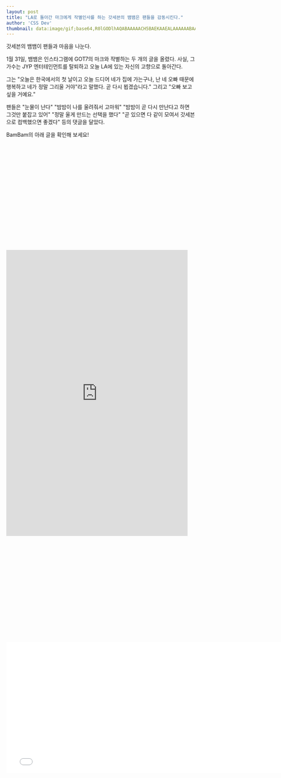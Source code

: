 ```yaml
---
layout: post
title: "LA로 돌아간 마크에게 작별인사를 하는 갓세븐의 뱀뱀은 팬들을 감동시킨다."
author: 'CSS Dev'
thumbnail: data:image/gif;base64,R0lGODlhAQABAAAAACH5BAEKAAEALAAAAAABAAEAAAICTAEAOw==
---
```



갓세븐의 뱀뱀이 팬들과 마음을 나눈다.

1월 31일, 뱀뱀은 인스타그램에 GOT7의 마크와 작별하는 두 개의 글을 올렸다. 사실, 그 가수는 JYP 엔터테인먼트를 탈퇴하고 오늘 LA에 있는 자신의 고향으로 돌아간다.

그는 "오늘은 한국에서의 첫 날이고 오늘 드디어 네가 집에 가는구나, 난 네 오빠 때문에 행복하고 네가 정말 그리울 거야"라고 말했다. 곧 다시 뵙겠습니다." 그리고 "오빠 보고 싶을 거예요."

팬들은 "눈물이 난다" "밤밤이 나를 울려줘서 고마워" "밤밤이 곧 다시 만난다고 하면 그것만 붙잡고 있어" "정말 울게 만드는 선택을 했다" "곧 있으면 다 같이 모여서 갓세븐으로 컴백했으면 좋겠다" 등의 댓글을 달았다.

BamBam의 아래 글을 확인해 보세요!


<div class="video_wrapper" style="padding-top: 56.25%;">
    <iframe id="twitter-widget-0" scrolling="no" frameborder="0" allowtransparency="true" allowfullscreen="true" class="" style="position: static; visibility: visible; width: 483px; height: 763px; display: block; flex-grow: 1;" title="Twitter Tweet" src="https://platform.twitter.com/embed/index.html?dnt=false&amp;embedId=twitter-widget-0&amp;frame=false&amp;hideCard=false&amp;hideThread=false&amp;id=1355753377821429760&amp;lang=en&amp;origin=https%3A%2F%2Fkpopchingu.com%2F2021%2F01%2F31%2Fgot7s-bambam-makes-fans-emotional-as-he-says-goodbye-to-mark-going-back-to-la%2F&amp;theme=light&amp;widgetsVersion=ed20a2b%3A1601588405575&amp;width=550px" data-tweet-id="1355753377821429760"></iframe>
</div>



<div class="video_wrapper" style="padding-top: 56.25%;">
    <iframe width="760" height="350" frameborder="0" allow="accelerometer; autoplay; clipboard-write; encrypted-media; gyroscope; picture-in-picture" allowfullscreen="" class="lazyload" src="null"></iframe>
</div>
